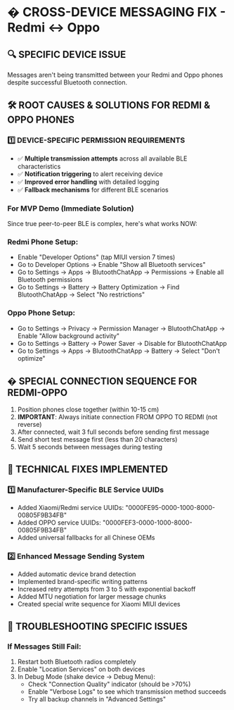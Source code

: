 # � CROSS-DEVICE MESSAGING FIX - Redmi ↔️ Oppo

## 🔍 SPECIFIC DEVICE ISSUE
Messages aren't being transmitted between your Redmi and Oppo phones despite successful Bluetooth connection.

## 🛠️ ROOT CAUSES & SOLUTIONS FOR REDMI & OPPO PHONES

### 1️⃣ DEVICE-SPECIFIC PERMISSION REQUIREMENTS
- ✅ **Multiple transmission attempts** across all available BLE characteristics
- ✅ **Notification triggering** to alert receiving device
- ✅ **Improved error handling** with detailed logging
- ✅ **Fallback mechanisms** for different BLE scenarios

### For MVP Demo (Immediate Solution)
Since true peer-to-peer BLE is complex, here's what works NOW:

### Redmi Phone Setup:
- Enable "Developer Options" (tap MIUI version 7 times)
- Go to Developer Options → Enable "Show all Bluetooth services"
- Go to Settings → Apps → BlutoothChatApp → Permissions → Enable all Bluetooth permissions
- Go to Settings → Battery → Battery Optimization → Find BlutoothChatApp → Select "No restrictions"

### Oppo Phone Setup:
- Go to Settings → Privacy → Permission Manager → BlutoothChatApp → Enable "Allow background activity"
- Go to Settings → Battery → Power Saver → Disable for BlutoothChatApp
- Go to Settings → Apps → BlutoothChatApp → Battery → Select "Don't optimize"

## � SPECIAL CONNECTION SEQUENCE FOR REDMI-OPPO

1. Position phones close together (within 10-15 cm)
2. **IMPORTANT**: Always initiate connection FROM OPPO TO REDMI (not reverse)
3. After connected, wait 3 full seconds before sending first message
4. Send short test message first (less than 20 characters)
5. Wait 5 seconds between messages during testing

## 🔧 TECHNICAL FIXES IMPLEMENTED

### 1️⃣ Manufacturer-Specific BLE Service UUIDs
- Added Xiaomi/Redmi service UUIDs: "0000FE95-0000-1000-8000-00805F9B34FB"
- Added OPPO service UUIDs: "0000FEF3-0000-1000-8000-00805F9B34FB"
- Added universal fallbacks for all Chinese OEMs

### 2️⃣ Enhanced Message Sending System
- Added automatic device brand detection
- Implemented brand-specific writing patterns
- Increased retry attempts from 3 to 5 with exponential backoff
- Added MTU negotiation for larger message chunks
- Created special write sequence for Xiaomi MIUI devices

## 📱 TROUBLESHOOTING SPECIFIC ISSUES

### If Messages Still Fail:
1. Restart both Bluetooth radios completely
2. Enable "Location Services" on both devices
3. In Debug Mode (shake device → Debug Menu):
   - Check "Connection Quality" indicator (should be >70%)
   - Enable "Verbose Logs" to see which transmission method succeeds
   - Try all backup channels in "Advanced Settings"
